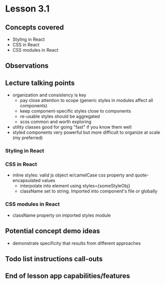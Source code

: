 # Lesson 3.1

## Concepts covered

- Styling in React
- CSS in React
- CSS modules in React

## Observations

## Lecture talking points

- organization and consistency is key
  - pay close attention to scope (generic styles in modules affect all components)
  - keep component-specific styles close to components
  - re-usable styles should be aggregated
  - scss common and worth exploring
- utility classes good for going "fast" if you know them well
- styled components very powerful but more difficult to organize at scale (my preferred)

### Styling in React

### CSS in React

- inline styles: valid js object w/camelCase css property and quote-encapsulated values
  - interpolate into element using styles={someStyleObj}
  - className set to string. Imported into component's file or globally

### CSS modules in React

- className property on imported styles module

## Potential concept demo ideas

- demonstrate specificity that results from different approaches

## Todo list instructions call-outs

## End of lesson app capabilities/features
